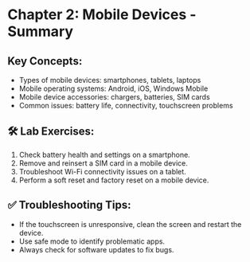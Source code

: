 

# Chapter 2: Mobile Devices - Summary

## Key Concepts:
- Types of mobile devices: smartphones, tablets, laptops  
- Mobile operating systems: Android, iOS, Windows Mobile  
- Mobile device accessories: chargers, batteries, SIM cards  
- Common issues: battery life, connectivity, touchscreen problems  

## 🛠️ Lab Exercises:
1. Check battery health and settings on a smartphone.  
2. Remove and reinsert a SIM card in a mobile device.  
3. Troubleshoot Wi-Fi connectivity issues on a tablet.  
4. Perform a soft reset and factory reset on a mobile device.  

## ✅ Troubleshooting Tips:
- If the touchscreen is unresponsive, clean the screen and restart the device.  
- Use safe mode to identify problematic apps.  
- Always check for software updates to fix bugs.  
